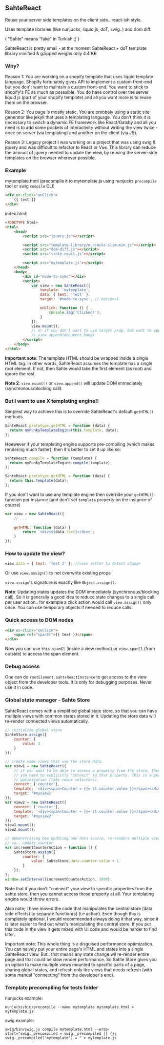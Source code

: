 ## SahteReact

Reuse your server side templates on the client side.. react-ish style.

Uses template libraries (like nunjucks, liquid js, doT, swig..) and dom diff.

( "Sahte" means "fake" in Turkish ;) )

SahteReact is pretty small - at the moment SahteReact + doT template library minified & gzipped weighs only 4.4 KB

### Why?

Reason 1:
You are working on a shopify template that uses liquid template language. Shopify fortunately gives API to implement a custom front-end but you don't want to maintain a custom front-end. You want to stick to shopify's FE as much as posssible. You do have control over the server liquid js (part of your shopify template) and all you want more is to reuse them on the browser.

Reason 2:
You page is mostly static. You are probbaly using a static site generator like jekyll that uses a templating language. You don't think it is necessary to switch a dynamic FE framework like React/Gatsby and all you need is to add some pockets of interactivity without writing the view twice - once on server (via templating) and another on the client (via JS).

Reason 3: Legacy project
I was working on a project that was using swig & jquery and was difficult to refactor to React or Vue.
This library can reduce the amount of jquery needed to update the view, by reusing the server-side templates on the browser wherever possible.

### Example

mytemplate.html (precompile it to mytemplate.js using nunjucks  `precompile` tool or swig `compile` CLI)
```html
<div on-click="onClick">
    {{ text }}
</div>
```

index.html:
```html
<!DOCTYPE html>
<html>
    <head>
        <script src="jquery.js"></script>

        <script src="template-library/nunjucks-slim.min.js"></script>
        <script src="dom-diff.js"></script>
        <script src="sahte-react.js"></script>

        <script src="mytemplate.js"></script>
    </head>
    <body>
        <div id="node-to-sync"></div>
        <script>
            var view = new SahteReact({
                template: 'mytemplate',
                data: { text: 'Test' },
                target: '#node-to-sync', // optional

                onClick: function () {
                    console.log('Clicked!');
                }
            });
            view.mount();
            // or if you don't want to use target prop, but want to append to document body:
            // view.append(document.body)
        </script>
    </body>
</html>
```

**Important note**: The template HTML should be wrapped inside a single HTML tag. In other words, SahteReact assumes the template has a single root element. If not, then Sahte would take the first element (as root) and ignore the rest.

**Note 2**: `view.mount()` or `view.append()` will update DOM immediately (synchronous/blocking call).

### But I want to use X templating engine!!

Simplest way to achieve this is to override SahteReact's default `getHTML()` methods.

```js
SahteReact.prototype.getHTML = function (data) {
  return myFunkyTemplateEngine(this.template, data);
};
```

Hoewever if your templating engine supports pre-compiling (which makes rendering much faster), then it's better to set it up like so:
```js
SahteReact.compile = function (template) {
  return myFunkyTemplateEngine.compile(template);
};

SahteReact.prototype.getHTML = function (data) {
  return this.template(data);
};
```

If you don't want to use any template engine then override your `getHTML()` function per instance
(and don't set `template` property on the instance of course)

```js
var view = new SahteReact({
    // ...
    
    getHTML: function (data) {
        return `<div>${data.text}</div>`;
    }
});
```

### How to update the view?

```js
view.data = { text: 'Test 2' }; //uses setter to detect change
```
Or use `view.assign()` to not overwrite existing props

`view.assign`'s signature is exactly like `Object.assign()`.

**Note**: Updating states updates the DOM immediately (synchronous/blocking call). So it is generally a good idea to reduce state changes to a single call per user action.. for example a click action would call `view.assign()` only once. You can use temporary objects if needed to reduce calls.

### Quick access to DOM nodes

```html
<div on-click="onClick">
    <span ref="spanEl">{{ text }}</span>
</div>
```

Now you can use `this.spanEl` (inside a view method) or `view.spanEl` (from outside) to access the span element.

### Debug access

One can do `rootElement.sahteReactInstance` to get access to the view object from the developer tools. It is only for
debugging purposes. Never use it in code.

### Global state manager - Sahte Store

SahteReact comes with a simplified global state store, so that you can have multiple views with common states stored in it. Updating the store data will re-render connected views automatically.

```js
// initialize global store
SahteStore.assign({
    counter: {
        value: 1
    }
});

// create some views that use the store data.
var view1 = new SahteReact({
    // if you want to be able to access a property from the store, then
    // you need to explicitly "connect" to that property. This is a performance
    // optimization (like redux selectors).
    connect: ['counter'],
    template: `<div><span>Counter = {{= it.counter.value }}</span></div>`,
    target: '#myview1'
});
var view2 = new SahteReact({
    connect: ['counter'],
    template: `<div><span>Counter = {{= it.counter.value }}</span></div>`,
    target: '#myview2'
});
view1.mount();
view2.mount();

// demonstrating how updating one data source, re-renders multiple views
// so.. update counter
var incrementCounterAction = function () {
    SahteStore.assign({
        counter: {
            value: SahteStore.data.counter.value + 1
        }
    });
};
window.setInterval(incrementCounterAction, 1000);
```

Note that if you don't "connect" your view to specific properties from the sahte store, then you cannot access those property at all. Your templating engine would throw errors.

Also note; I have moved the code that manipulates the central store (data side effects) to separate function(s) (i.e action). Even though this is completely optional, I would recommended always doing it that way, since it is later easier to find out what's manipulating the central store. If you put this code in the view it gets mixed with UI code and would be harder to find later.

Important note: This whole thing is a disguised performance optimization. You can naively put your entire page's HTML and states into a single SahteReact view.
But.. that means any state change wil re-render entire page and that could be slow render performance. So Sahte Store gives you an option to make multiple views mounted to specific parts of a page, sharing global states, and refresh only the views that needs refresh (with some manual "connecting" from the developer's end).

### Template precompiling for tests folder

nunjucks example:
```
nunjucks/bin/precompile --name mytemplate mytemplate.html > mytemplate.js
```

swig example:
```
swig/bin/swig.js compile mytemplate.html --wrap-start="swig._precompiled = swig._precompiled || {};
swig._precompiled['mytemplate'] = " > mytemplate.js
```
